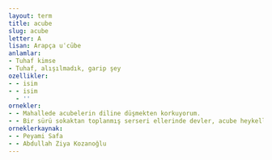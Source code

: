 ```yaml
---
layout: term
title: acube
slug: acube
letter: A
lisan: Arapça uʿcūbe
anlamlar:
- Tuhaf kimse
- Tuhaf, alışılmadık, garip şey
ozellikler:
- - isim
- - isim
  - ''
ornekler:
- - Mahallede acubelerin diline düşmekten korkuyorum.
- - Bir sürü sokaktan toplanmış serseri ellerinde devler, acube heykeller 'Allah Allah!’ diye bağrışıyorlardı.
orneklerkaynak:
- - Peyami Safa
- - Abdullah Ziya Kozanoğlu
---
```

